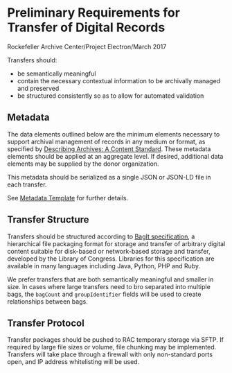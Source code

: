 # Preliminary Requirements for Transfer of Digital Records
Rockefeller Archive Center/Project Electron/March 2017

Transfers should:

*   be semantically meaningful
*   contain the necessary contextual information to be archivally managed and preserved
*   be structured consistently so as to allow for automated validation

## Metadata

The data elements outlined below are the minimum elements necessary to support archival management of records in any medium or format, as specified by [Describing Archives: A Content Standard](http://www2.archivists.org/standards/DACS). These metadata elements should be applied at an aggregate level. If desired, additional data elements may be supplied by the donor organization.

This metadata should be serialized as a single JSON or JSON-LD file in each transfer.

See [Metadata Template](examples/metadata.md) for further details.

## Transfer Structure

Transfers should be structured according to [BagIt specification](https://tools.ietf.org/html/draft-kunze-bagit-14), a hierarchical file packaging format for storage and transfer of arbitrary digital content suitable for disk-based or network-based storage and transfer, developed by the Library of Congress. Libraries for this specification are available in many languages including Java, Python, PHP and Ruby.

We prefer transfers that are both semantically meaningful and smaller in size. In cases where large transfers need to bro separated into multiple bags, the `bagCount` and `groupIdentifier` fields will be used to create relationships between bags. 

## Transfer Protocol

Transfer packages should be pushed to RAC temporary storage via SFTP. If required by large file sizes or volume, file chunking may be implemented. Transfers will take place through a firewall with only non-standard ports open, and IP address whitelisting will be used.
